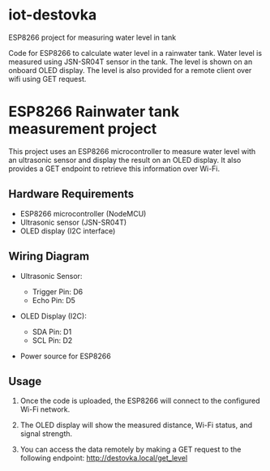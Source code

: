 # iot-destovka
ESP8266 project for measuring water level in tank

Code for ESP8266 to calculate water level in a rainwater tank.
Water level is measured using JSN-SR04T sensor in the tank.
The level is shown on an onboard OLED display.
The level is also provided for a remote client over wifi using GET request.

# ESP8266 Rainwater tank measurement project

This project uses an ESP8266 microcontroller to measure water level with an ultrasonic sensor and display the result on an OLED display. It also provides a GET endpoint to retrieve this information over Wi-Fi.

## Hardware Requirements

- ESP8266 microcontroller (NodeMCU)
- Ultrasonic sensor (JSN-SR04T)
- OLED display (I2C interface)

## Wiring Diagram

- Ultrasonic Sensor:
  - Trigger Pin: D6
  - Echo Pin: D5
  
- OLED Display (I2C):
  - SDA Pin: D1
  - SCL Pin: D2
  
- Power source for ESP8266

## Usage

1. Once the code is uploaded, the ESP8266 will connect to the configured Wi-Fi network.

2. The OLED display will show the measured distance, Wi-Fi status, and signal strength.

3. You can access the data remotely by making a GET request to the following endpoint: http://destovka.local/get_level
